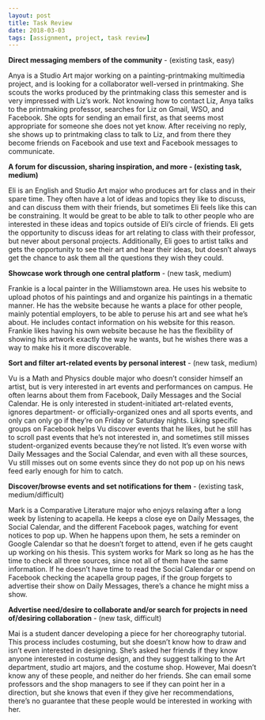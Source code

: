 ```yaml
---
layout: post
title: Task Review
date: 2018-03-03
tags: [assignment, project, task review]
---
```


**Direct messaging members of the community** - (existing task, easy)

Anya is a Studio Art major working on a painting-printmaking multimedia project, and is looking for a collaborator well-versed in printmaking.  She scouts the works produced by the printmaking class this semester and is very impressed with Liz’s work.  Not knowing how to contact Liz, Anya talks to the printmaking professor, searches for Liz on Gmail, WSO, and Facebook.  She opts for sending an email first, as that seems most appropriate for someone she does not yet know.  After receiving no reply, she shows up to printmaking class to talk to Liz, and from there they become friends on Facebook and use text and Facebook messages to communicate.

**A forum for discussion, sharing inspiration, and more - (existing task, medium)**

Eli is an English and Studio Art major who produces art for class and in their spare time. They often have a lot of ideas and topics they like to discuss, and can discuss them with their friends, but sometimes Eli feels like this can be constraining.  It would be great to be able to talk to other people who are interested in these ideas and topics outside of Eli’s circle of friends.  Eli gets the opportunity to discuss ideas for art relating to class with their professor, but never about personal projects.  Additionally, Eli goes to artist talks and gets the opportunity to see their art and hear their ideas, but doesn’t always get the chance to ask them all the questions they wish they could.

**Showcase work through one central platform** - (new task, medium)

Frankie is a local painter in the Williamstown area.  He uses his website to upload photos of his paintings and and organize his paintings in a thematic manner.  He has the website because he wants a place for other people, mainly potential employers, to be able to peruse his art and see what he’s about.  He includes contact information on his website for this reason.  Frankie likes having his own website because he has the flexibility of showing his artwork exactly the way he wants, but he wishes there was a way to make his it more discoverable. 

**Sort and filter art-related events by personal interest** - (new task, medium)

Vu is a Math and Physics double major who doesn’t consider himself an artist, but is very interested in art events and performances on campus. He often learns about them from Facebook, Daily Messages and the Social Calendar. He is only interested in student-initiated art-related events, ignores department- or officially-organized ones and all sports events, and only can only go if they’re on Friday or Saturday nights.  Liking specific groups on Facebook helps Vu discover events that he likes, but he still has to scroll past events that he’s not interested in, and sometimes still misses student-organized events because they’re not listed.  It’s even worse with Daily Messages and the Social Calendar, and even with all these sources, Vu still misses out on some events since they do not pop up on his news feed early enough for him to catch.

**Discover/browse events and set notifications for them** - (existing task, medium/difficult)

Mark is a Comparative Literature major who enjoys relaxing after a long week by listening to acapella.  He keeps a close eye on Daily Messages, the Social Calendar, and the different Facebook pages, watching for event notices to pop up.  When he happens upon them, he sets a reminder on Google Calendar so that he doesn’t forget to attend, even if he gets caught up working on his thesis.  This system works for Mark so long as he has the time to check all three sources, since not all of them have the same information.  If he doesn’t have time to read the Social Calendar or spend on Facebook checking the acapella group pages, if the group forgets to advertise their show on Daily Messages, there’s a chance he might miss a show.

**Advertise need/desire to collaborate and/or search for projects in need of/desiring collaboration** - (new task, difficult)

Mai is a student dancer developing a piece for her choreography tutorial.  This process includes costuming, but she doesn’t know how to draw and isn’t even interested in designing.  She’s asked her friends if they know anyone interested in costume design, and they suggest talking to the Art department, studio art majors, and the costume shop.  However, Mai doesn’t know any of these people, and neither do her friends.  She can email some professors and the shop managers to see if they can point her in a direction, but she knows that even if they give her recommendations, there’s no guarantee that these people would be interested in working with her.
